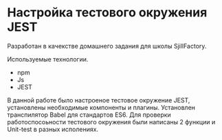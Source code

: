 # Настройка тестового окружения JEST

Разработан в качекстве домашнего задания для школы SjillFactory.

Используемые технологии.
* npm
* Js
* JEST

В данной работе было настроеное тестовое окружение JEST, установлены необходимые компоненты и плагины. 
Установлен транспилятор Babel для стандартов ES6. Для проверки работоспосоьности тестового окружения
были написаны 2 функции и Unit-test в разных исполениях.
